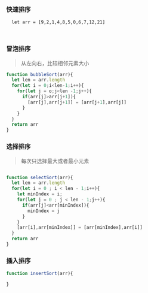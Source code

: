 ### 快速排序

```
  let arr = [9,2,1,4,8,5,0,6,7,12,21]
  


```

### 冒泡排序

> 从左向右，比较相邻元素大小

```javascript
function bubbleSort(arr){
  let len = arr.length
  for(let i = 0;i<len-1;i++){
    for(let j = o;j<len -1;j++){
      if(arr[j]>arr[j+1]){
        [arr[j],arr[j+1]] = [arr[j+1],arr[j]]
      }
    }
  }
  return arr
}
```

### 选择排序

> 每次只选择最大或者最小元素

```javascript

function selectSort(arr){
  let len = arr.length
  for(let i = 0 ; i < len - 1;i++){
    let minIndex = i;
    for(let j = 0 ; j < len - 1;j++){
      if(arr[j]<arr[minIndex]){
        minIndex = j
      }
    }
    [arr[i],arr[minIndex]] = [arr[minIndex],arr[i]]
  }
  return arr
}

```

### 插入排序

```javascript
function insertSort(arr){

}


```
